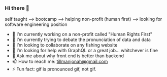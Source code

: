 ### Hi there 👋

self taught -->   bootcamp   -->    helping non-profit (human first)   -->   looking for software engineering position

- 🔭 I’m currently working on a non-profit called "Human Rights First"
- 🌱 I’m currently trying to debate the pronunciation of data and data
- 👯 I’m looking to collaborate on any fishing website
- 🤔 I’m looking for help with GraphQL or a great job... whitchever is fine
- 💬 Ask me about why front end is better than backend
- 📫 How to reach me: tillmanjonah@gmail.com
- ⚡ Fun fact: gif is pronounced gif, not gif. 

